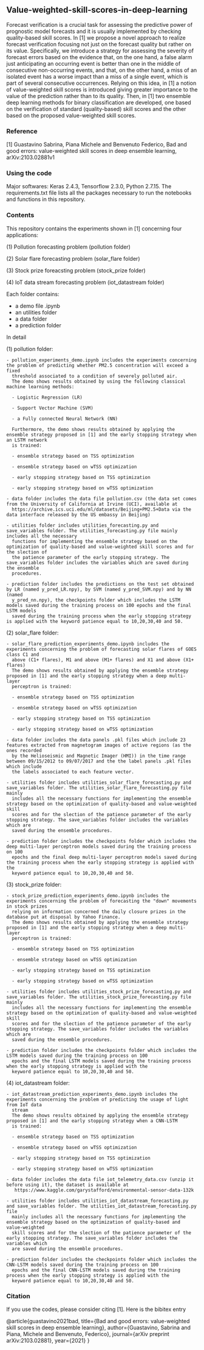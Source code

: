 ## Value-weighted-skill-scores-in-deep-learning

Forecast verification is a crucial task for assessing the predictive power of prognostic model forecasts and it is usually implemented by checking quality-based skill scores. In [1] we propose a novel approach to realize forecast verification focusing not just on the forecast quality but rather on its value. Specifically, we introduce a strategy for assessing the severity of forecast errors based on the evidence
that, on the one hand, a false alarm just anticipating an occurring event is better than one in the middle of consecutive non-occurring events, and that, on the other hand, a miss of an isolated event has a worse impact than a miss of a single event, which is part of several consecutive occurrences.
Relying on this idea, in [1] a notion of value-weighted skill scores is introduced giving greater importance to the value of the prediction rather than to its quality. Then, in [1] two ensemble deep learning methods for binary classification are developed, one based on the verification of standard (quality-based) skill scores and the other based on the proposed value-weighted skill scores.

### Reference

[1] Guastavino Sabrina, Piana Michele and Benvenuto Federico, Bad and good errors: value-weighted skill scores in deep ensemble learning, arXiv:2103.02881v1 

### Using the code

Major softwares: Keras 2.4.3, Tensorflow 2.3.0, Python 2.7.15. The requirements.txt file lists all the packages necessary to run the notebooks and functions in this repository.

### Contents

This repository contains the experiments shown in [1] concerning four applications:

(1) Pollution forecasting problem (pollution folder)

(2) Solar flare forecasting problem (solar_flare folder)

(3) Stock prize foreacsting problem (stock_prize folder)

(4) IoT data stream forecasting problem (iot_datastream folder)

Each folder contains:
- a demo file .ipynb
- an utilities folder 
- a data folder
- a prediction folder

In detail

(1) pollution folder: 

    - pollution_experiments_demo.ipynb includes the experiments concerning the problem of predicting whether PM2.5 concentration will exceed a fixed
      threshold associated to a condition of severely polluted air. 
      The demo shows results obtained by using the following classical machine learning methods:
      
      - Logistic Regression (LR)
      
      - Support Vector Machine (SVM)
      
      - a Fully connected Neural Network (NN)
      
      Furthermore, the demo shows results obtained by applying the ensemble strategy proposed in [1] and the early stopping strategy when an LSTM network
      is trained:
      
      - ensemble strategy based on TSS optimization
      
      - ensemble strategy based on wTSS optimization
      
      - early stopping strategy based on TSS optimization
      
      - early stopping strategy based on wTSS optimization
      
    - data folder includes the data file pollution.csv (the data set comes from the University of California at Irvine (UCI), available at
      https://archive.ics.uci.edu/ml/datasets/Beijing+PM2.5+Data via the data interface released by the US embassy in Beijing)
      
    - utilities folder includes utilities_forecasting.py and save_variables folder. The utilities_forecasting.py file mainly includes all the necessary
      functions for implementing the ensemble strategy based on the optimization of quality-based and value-weighted skill scores and for the slection of
      the patience parameter of the early stopping strategy. The save_variables folder includes the variables which are saved during the ensemble
      procedures.
      
    - prediction folder includes the predictions on the test set obtained by LR (named y_pred_LR.npy), by SVM (named y_pred_SVM.npy) and by NN (named
      y_pred_nn.npy), the checkpoints folder which includes the LSTM models saved during the training process on 100 epochs and the final LSTM models
      saved during the training process when the early stopping strategy is applied with the keyword patience equal to 10,20,30,40 and 50.
      
 (2) solar_flare folder: 
 
    - solar_flare_prediction_experiments_demo.ipynb includes the experiments concerning the problem of forecasting solar flares of GOES class C1 and
      above (C1+ flares), M1 and above (M1+ flares) and X1 and above (X1+ flares) 
      The demo shows results obtained by applying the ensemble strategy proposed in [1] and the early stopping strategy when a deep multi-layer
      perceptron is trained:
      
      - ensemble strategy based on TSS optimization
      
      - ensemble strategy based on wTSS optimization
      
      - early stopping strategy based on TSS optimization
      
      - early stopping strategy based on wTSS optimization
      
    - data folder includes the data panels .pkl files which include 23 features extracted from magnetogram images of active regions (as the ones recorded
      by the Helioseismic and Magnetic Imager (HMI)) in the time range between 09/15/2012 to 09/07/2017 and the the label panels .pkl files which include
      the labels associated to each feature vector.
      
    - utilities folder includes utilities_solar_flare_forecasting.py and save_variables folder. The utilities_solar_flare_forecasting.py file mainly
      includes all the necessary functions for implementing the ensemble strategy based on the optimization of quality-based and value-weighted skill
      scores and for the slection of the patience parameter of the early stopping strategy. The save_variables folder includes the variables which are
      saved during the ensemble procedures.
      
    - prediction folder includes the checkpoints folder which includes the deep multi-layer perceptron models saved during the training process on 100
      epochs and the final deep multi-layer perceptron models saved during the training process when the early stopping strategy is applied with the
      keyword patience equal to 10,20,30,40 and 50.
      
  (3) stock_prize folder: 
  
    - stock_prize_prediction_experiments_demo.ipynb includes the experiments concerning the problem of forecasting the "down" movements in stock prizes
      relying on information concerned the daily closure prizes in the database put at disposal by Yahoo Finance.
      The demo shows results obtained by applying the ensemble strategy proposed in [1] and the early stopping strategy when a deep multi-layer
      perceptron is trained:
      
      - ensemble strategy based on TSS optimization
      
      - ensemble strategy based on wTSS optimization
      
      - early stopping strategy based on TSS optimization
      
      - early stopping strategy based on wTSS optimization
      
    - utilities folder includes utilities_stock_prize_forecasting.py and save_variables folder. The utilities_stock_prize_forecasting.py file mainly
      includes all the necessary functions for implementing the ensemble strategy based on the optimization of quality-based and value-weighted skill
      scores and for the slection of the patience parameter of the early stopping strategy. The save_variables folder includes the variables which are
      saved during the ensemble procedures.
      
    - prediction folder includes the checkpoints folder which includes the LSTM models saved during the training process on 100
      epochs and the final LSTM models saved during the training process when the early stopping strategy is applied with the
      keyword patience equal to 10,20,30,40 and 50.
      
  (4) iot_datastream folder: 
  
    - iot_datastream_prediction_experiments_demo.ipynb includes the experiments concerning the problem of predicting the usage of light from IoT data
      stream
      The demo shows results obtained by applying the ensemble strategy proposed in [1] and the early stopping strategy when a CNN-LSTM
      is trained:
      
      - ensemble strategy based on TSS optimization
      
      - ensemble strategy based on wTSS optimization
      
      - early stopping strategy based on TSS optimization
      
      - early stopping strategy based on wTSS optimization
      
    - data folder includes the data file iot_telemetry_data.csv (unzip it before using it), the dataset is available at 
       https://www.kaggle.com/garystafford/environmental-sensor-data-132k
       
    - utilities folder includes utilities_iot_datastream_forecasting.py and save_variables folder. The utilities_iot_datastream_forecasting.py file
      mainly includes all the necessary functions for implementing the ensemble strategy based on the optimization of quality-based and value-weighted
      skill scores and for the slection of the patience parameter of the early stopping strategy. The save_variables folder includes the variables which
      are saved during the ensemble procedures.
      
    - prediction folder includes the checkpoints folder which includes the CNN-LSTM models saved during the training process on 100
      epochs and the final CNN-LSTM models saved during the training process when the early stopping strategy is applied with the
      keyword patience equal to 10,20,30,40 and 50.
      
      
### Citation
If you use the codes, please consider citing [1].
Here is the bibitex entry

@article{guastavino2021bad,
  title={Bad and good errors: value-weighted skill scores in deep ensemble learning},
  author={Guastavino, Sabrina and Piana, Michele and Benvenuto, Federico},
  journal={arXiv preprint arXiv:2103.02881},
  year={2021}
}
      

